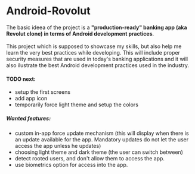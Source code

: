 # Android-Rovolut

The basic ideea of the project is a **"production-ready" banking app (aka Revolut clone) in terms of Android development practices**.
<br><br>This project which is supposed to showcase my skills, but also help me learn the very best practices while developing. This will include proper security measures that are used in today's banking applications and it will also ilustrate the best Android development practices used in the industry.

#### TODO next:
<ul>
<li> setup the first screens
<li> add app icon
<li> temporarily force light theme and setup the colors
</ul>

##### Wanted features:
<ul>
<li> custom in-app force update mechanism (this will display when there is an update available for the app. Mandatory updates do not let the user access the app unless he updates)
<li> choosing light theme and dark theme (the user can switch between)
<li> detect rooted users, and don't allow them to access the app.
<li> use biometrics option for access into the app.
</ul>
